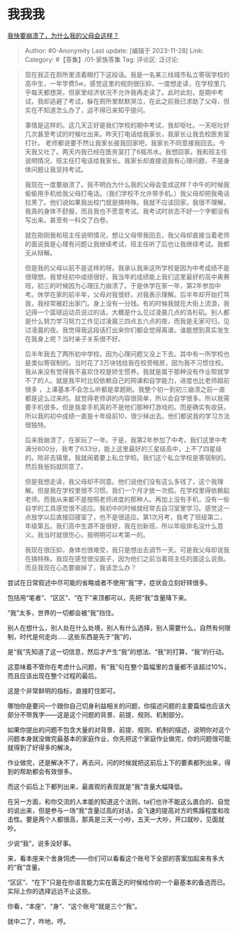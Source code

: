 # 我我我
[我快要崩溃了，为什么我的父母会这样？](https://www.zhihu.com/question/630282001/answer/3306022818)

> Author: #0-Anonymity
> Last update: [编辑于 2023-11-28]
> Link:
> Category: #【答集】/01-家族答集 
> Tag:
> 评论区:
> 泛讨论:

> 现在我正在厕所里流着眼打下这段话。我是一名某三线城市私立寄宿学校的高中生，一年学费5w，感觉这里的规则很压抑，一度想走读，在学校里几乎每天都想哭，但家里经济状况不允许我再走读了。此时此刻，是期中考试，我却逃避了考试，躲在厕所里默默哭泣，在此之前我已求助了父母，但实在不知道怎么办了，迫不得已来知乎提问。
>
> 事情是这样的。这几天正好是我们学校的期中考试，我却呕吐。一天呕吐好几次甚至考试的时候吐出来。昨天打电话给我家长，我家长让我去校医务室打针。 老师都说要不然让我家长接我回家吧，我家长不同意接我回去。今天我又吐了。两天内我已经在医务室打了6瓶吊水。我想回家。我和班主任说明情况，班主任打电话给我家长。我家长却直接说我有心理问题，不是身体问题让我坚持考试。
>
> 我现在一度要崩溃了。我不明白为什么我的父母会变成这样？中午的时候我偷偷用手机给我父母打电话。（我们学校不允许带手机。）我父母却把我电话拉黑了。他们说如果我出校门就是搞特殊。我就不应该回家。我很不理解。我真的身体不舒服，而且我也不愿意考试。我考试时状态不好一个字都没有写出来。甚至有一科交了白卷。
>
> 就在刚刚我和班主任说明情况，想让父母带我回去，我父母却直接当着老师的面说我是心理有问题让我继续考试，班主任听了后也让我继续考试。我都无从辩解。
>
> 但是我的父母以前不是这样的呀。我承认我来这所学校是因为中考成绩不是很理想。我曾经初中成绩很好，我当年的成绩能上我们这里最好的高中奥赛班，初三的时候因为心理压力崩溃了。于是休学在家一年，第2年参加中考。休学在家的前半年，父母对我很好。对我表示理解。后半年却开始打骂我，我经常被赶出家门。身上没有一分钱。有的时候我就在大街上流浪，我记得一个篮球运动员说过的话，大概是什么见过凌晨几点的洛杉矶。别人都是什么努力学习努力工作见过凌晨三四点五六点的夜，而我是无家可归，见过凌晨的夜。我觉得我这段话打出来你们都会觉得离谱。谁能想到真实发生在我身上呢？当时亲子关系很不好。
>
> 后半年我去了两所初中学校。因为心理问题又没上下去。其中有一所学校也是类似寄宿制的。当时花了3万块钱给我在校旁租房，因为我不习惯住校。我从来没有觉得我不喜欢住校是娇生惯养。我就是属于那种没有作业帮就学不了的人。就是我平时比较依赖自己的网课和自学能力，进度也比老师超前很多 ，上课基本不会怎么听都是拿题刷。我整个初一到初三崩溃之前一直都是这么过来的。就觉得老师讲的内容很简单，所以会自学很多。所以我需要手机很多。但是我拿手机真的不是他们那种打游戏的。而是确实有收获。所以我的初中成绩一直是十年级前10，很少掉出去。他们都说我的学习方法很独特。
>
> 后来我崩溃了，在家玩了一年。于是，我第2年参加了中考。我们这里中考满分800分，我考了633分，能上这里最好的三星级高中，上不了四星级的。除非去镇里。我就闹着要上私立学校。我们这个私立学校是寄宿制的。然后我爸妈就同意了。
>
> 但是我想走读，我父母却不同意。他们说他们没有这么多钱了，这个我理解。但是我在学校里很不习惯。我们一个月才放一次假。在学校里得依赖起老师。而我从来都不是按照老师进度的那种人。再加上没有手机，没有一些自学的工具感觉很不适应。我初中的时候就经常去自习室里学习。感觉这一点放学以后直接回寝室了，也不是很适应。第1次月考，我考了班级第二，年级第五。我们高中生源不是很好，我在创新班，所以年级排名没什么意义。我当时就很伤心，我明明可以考第一的。
>
> 我现在很压抑，身体也很难受，我只是想出去调节一天。可是我父母却说我在搞特殊。我现在感觉很没面子，因为他们之前当着班主任的面这么说我。而且我现在心态要崩掉了，我该怎么办？

尝试在日常叙述中尽可能的省略或者不使用“我”字，症状会立刻好转很多。

包括用“笔者”、“区区”、“在下”来顶都可以，先把“我”含量降下来。

“我”太多，世界的一切都会被“我”挡住。

别人在想什么，别人处在什么处境，别人有什么选择，别人需要什么，自然有何限制，时代是何走向……这些东西是先于“我”的，

是“我”先知道了这一切信息，然后才产生“我”的想法、“我”的打算，“我”的行动。

这意味着不管你在考虑什么问题，有“我”句在整个篇幅里的含量都不该超过10%，而且应该出现在整个过程的最后。

这是个非常鲜明的指标，直接盯住即可。

哪怕你是要问一个跟你自己切身利益相关的问题，你描述问题的主要篇幅也应该大部分不带我字——这是这个问题的背景、前提、规则、机制部分。

如果你提出的问题不包含大量的对背景、前提、规则、机制的描述，说明你对这个问题本身就没做完最基本的家庭作业，你先把这个家庭作业做完，你的问题很可能就得到了好得多的解决。

作业做完，还是解决不了，再去问，问的时候就把这前后上下的要素都列出来，得到的帮助都会有效很多。

而这个前后上下都列出来，最直观的表现就是“我”含量大幅降低。

在另一方面，和你交流的人本能的知道这个法则，ta们也许不能这么直白的、自觉的说出来，但是参与一场“我”含量过高的对话，会飞速的提高对方的焦躁程度和攻击性。要是两个人都很高，那真是三天一小吵，五天一大吵，开口就吵，见面就吵。

少说“我”，说多没好事。

来，看本座来个舍身饲虎——你们可以看看这个账号下全部的答案加起来有多大的“我”含量。

“区区”、“在下”只是在你语言能力实在匮乏的时候给你的一个最基本的备选而已。实际上你的选择远远不止这些。

你看，“本座”、“身”、“这个账号”就是三个“我”。

就中二了，咋地，哼。
